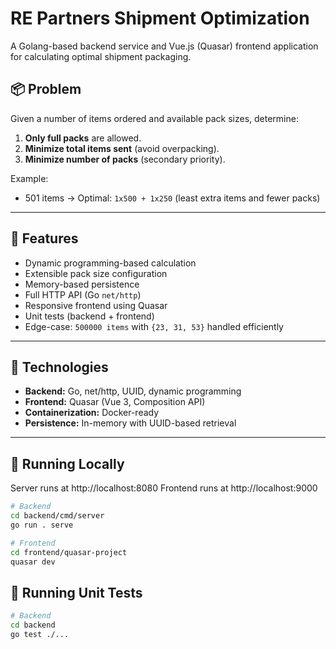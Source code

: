 # RE Partners Shipment Optimization

A Golang-based backend service and Vue.js (Quasar) frontend application for calculating optimal shipment packaging.

## 📦 Problem

Given a number of items ordered and available pack sizes, determine:
1. **Only full packs** are allowed.
2. **Minimize total items sent** (avoid overpacking).
3. **Minimize number of packs** (secondary priority).

Example:
- 501 items → Optimal: `1x500 + 1x250` (least extra items and fewer packs)

---

## 🧪 Features

- Dynamic programming-based calculation
- Extensible pack size configuration
- Memory-based persistence
- Full HTTP API (Go `net/http`)
- Responsive frontend using Quasar
- Unit tests (backend + frontend)
- Edge-case: `500000 items` with `{23, 31, 53}` handled efficiently

---

## 🧰 Technologies

- **Backend:** Go, net/http, UUID, dynamic programming
- **Frontend:** Quasar (Vue 3, Composition API)
- **Containerization:** Docker-ready
- **Persistence:** In-memory with UUID-based retrieval

---

## 🚀 Running Locally
Server runs at http://localhost:8080
Frontend runs at http://localhost:9000

```bash
# Backend
cd backend/cmd/server
go run . serve

# Frontend
cd frontend/quasar-project
quasar dev
```

## 🚀 Running Unit Tests

```bash
# Backend
cd backend
go test ./...  
``` 